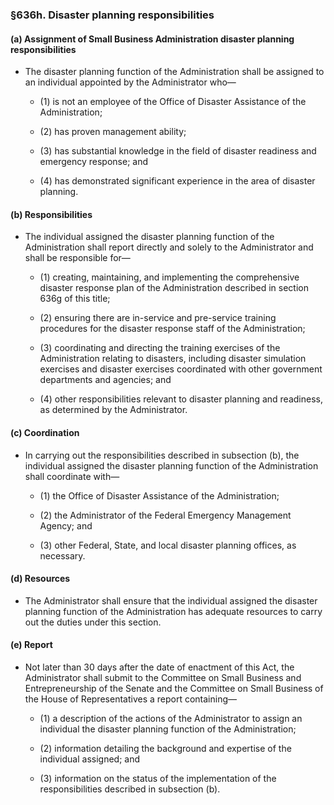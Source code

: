 ### §636h. Disaster planning responsibilities
#### (a) Assignment of Small Business Administration disaster planning responsibilities
* The disaster planning function of the Administration shall be assigned to an individual appointed by the Administrator who—

  * (1) is not an employee of the Office of Disaster Assistance of the Administration;

  * (2) has proven management ability;

  * (3) has substantial knowledge in the field of disaster readiness and emergency response; and

  * (4) has demonstrated significant experience in the area of disaster planning.

#### (b) Responsibilities
* The individual assigned the disaster planning function of the Administration shall report directly and solely to the Administrator and shall be responsible for—

  * (1) creating, maintaining, and implementing the comprehensive disaster response plan of the Administration described in section 636g of this title;

  * (2) ensuring there are in-service and pre-service training procedures for the disaster response staff of the Administration;

  * (3) coordinating and directing the training exercises of the Administration relating to disasters, including disaster simulation exercises and disaster exercises coordinated with other government departments and agencies; and

  * (4) other responsibilities relevant to disaster planning and readiness, as determined by the Administrator.

#### (c) Coordination
* In carrying out the responsibilities described in subsection (b), the individual assigned the disaster planning function of the Administration shall coordinate with—

  * (1) the Office of Disaster Assistance of the Administration;

  * (2) the Administrator of the Federal Emergency Management Agency; and

  * (3) other Federal, State, and local disaster planning offices, as necessary.

#### (d) Resources
* The Administrator shall ensure that the individual assigned the disaster planning function of the Administration has adequate resources to carry out the duties under this section.

#### (e) Report
* Not later than 30 days after the date of enactment of this Act, the Administrator shall submit to the Committee on Small Business and Entrepreneurship of the Senate and the Committee on Small Business of the House of Representatives a report containing—

  * (1) a description of the actions of the Administrator to assign an individual the disaster planning function of the Administration;

  * (2) information detailing the background and expertise of the individual assigned; and

  * (3) information on the status of the implementation of the responsibilities described in subsection (b).